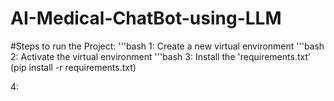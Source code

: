 # AI-Medical-ChatBot-using-LLM

#Steps to run the Project:
'''bash
1: Create a new virtual environment
'''bash
2: Activate the virtual environment
'''bash
3: Install the 'requirements.txt' (pip install -r requirements.txt)

4: 